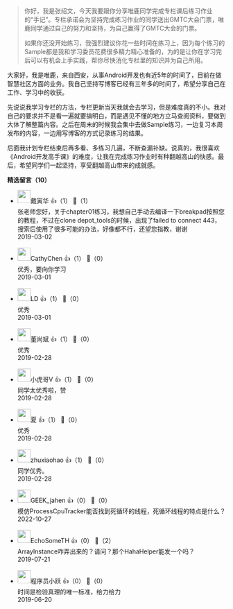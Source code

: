 > 你好，我是张绍文，今天我要跟你分享唯鹿同学完成专栏课后练习作业的“手记”。专栏承诺会为坚持完成练习作业的同学送出GMTC大会门票，唯鹿同学通过自己的努力和坚持，为自己赢得了GMTC大会的门票。
> 
> 如果你还没开始练习，我强烈建议你花一些时间在练习上，因为每个练习的Sample都是我和学习委员花费很多精力精心准备的，为的是让你在学习完后可以有机会上手实践，帮你尽快消化专栏里的知识并为自己所用。

大家好，我是唯鹿，来自西安，从事Android开发也有近5年的时间了，目前在做智慧社区方面的业务。我自己坚持写博客已经有三年多的时间了，希望分享自己在工作、学习中的收获。

先说说我学习专栏的方法，专栏更新当天我就会去学习，但是难度真的不小。我对自己的要求并不是看一遍就要搞明白，而是遇见不懂的地方立马查阅资料，要做到大体了解整篇内容。之后在周末的时候我会集中去做Sample练习，一边复习本周发布的内容，一边用写博客的方式记录练习的结果。

后面我计划专栏结束后再多看、多练习几遍，不断查漏补缺。说真的，我很喜欢《Android开发高手课》的难度，让我在完成练习作业时有种翻越高山的快感。最后，希望同学们一起坚持，享受翻越高山带来的成就感。
<div><strong>精选留言（10）</strong></div><ul>
<li><img src="https://static001.geekbang.org/account/avatar/00/14/4c/0d/0f7450e6.jpg" width="30px"><span>戴寅华</span> 👍（1） 💬（1）<div>张老师您好，关于chapter01练习，我想自己手动去编译一下breakpad按照您的教程，不过在clone depot_tools的时候，出现了failed to connect 443，搜索后使用了很多可能的办法，好像都不行，还望您指教，谢谢</div>2019-03-02</li><br/><li><img src="https://static001.geekbang.org/account/avatar/00/14/4a/1e/2cbc8d78.jpg" width="30px"><span>CathyChen</span> 👍（1） 💬（0）<div>优秀，要向你学习</div>2019-03-01</li><br/><li><img src="https://static001.geekbang.org/account/avatar/00/14/50/12/74d414d4.jpg" width="30px"><span>LD</span> 👍（1） 💬（0）<div>优秀</div>2019-03-01</li><br/><li><img src="https://static001.geekbang.org/account/avatar/00/12/3e/19/873abe8a.jpg" width="30px"><span>董尚斌</span> 👍（1） 💬（0）<div>优秀</div>2019-02-28</li><br/><li><img src="https://static001.geekbang.org/account/avatar/00/0f/96/dc/82ed1734.jpg" width="30px"><span>小虎哥V</span> 👍（1） 💬（0）<div>同学太优秀啦，赞</div>2019-02-28</li><br/><li><img src="https://static001.geekbang.org/account/avatar/00/11/1b/c3/8faae076.jpg" width="30px"><span>夏</span> 👍（1） 💬（0）<div>优秀</div>2019-02-28</li><br/><li><img src="http://thirdwx.qlogo.cn/mmopen/vi_32/Q0j4TwGTfTL2FKAN01j3Uzpz4YIK2x2T72JBBCmz9yiamlmI1FEOiaJlcicjba5gT4D2trK731VhZFUrW8jVvicAQQ/132" width="30px"><span>zhuxiaohao</span> 👍（1） 💬（0）<div>同学优秀。</div>2019-02-28</li><br/><li><img src="https://static001.geekbang.org/account/avatar/00/11/14/d8/2bacd9bb.jpg" width="30px"><span>GEEK_jahen</span> 👍（0） 💬（0）<div>模仿ProcessCpuTracker能否找到死循环的线程，死循环线程的特点是什么？</div>2022-10-27</li><br/><li><img src="https://static001.geekbang.org/account/avatar/00/18/74/4a/2dd9d62a.jpg" width="30px"><span>EchoSomeTH</span> 👍（0） 💬（2）<div>ArrayInstance咋弄出来的？请问？那个HahaHelper能发一个吗？</div>2019-07-21</li><br/><li><img src="https://static001.geekbang.org/account/avatar/00/0f/7e/bb/947c329a.jpg" width="30px"><span>程序员小跃</span> 👍（0） 💬（0）<div>时间是检验真理的唯一标准，给力给力</div>2019-06-20</li><br/>
</ul>